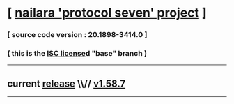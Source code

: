
# [ [nailara 'protocol seven' project](http://src.nailara.net/) ]

### [ source code version : 20.1898-3414.0 ]

### ( this is the [ISC license](license)d "base" branch )
---
## current [release](https://github.com/anotherlink/nailara/releases) \\\\// [v1.58.7](https://github.com/anotherlink/nailara/releases/tag/v1.58.7)
---
